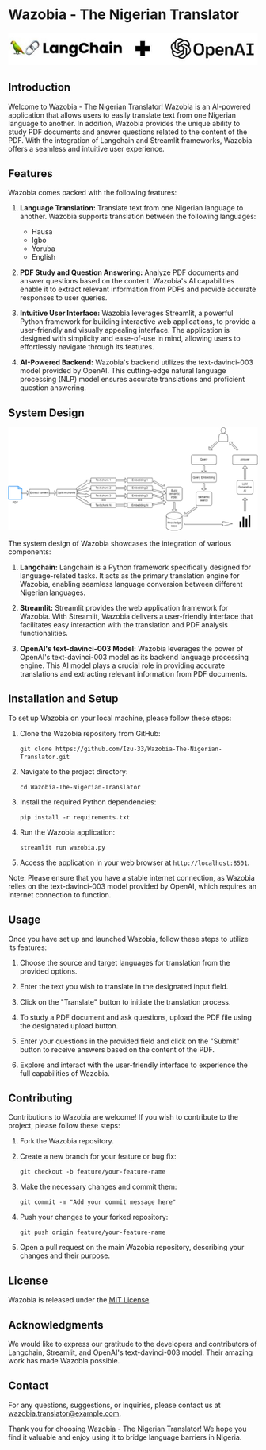 # Wazobia - The Nigerian Translator

![Wazobia Logo](images/langchain_open_ai.jpg)

## Introduction

Welcome to Wazobia - The Nigerian Translator! Wazobia is an AI-powered application that allows users to easily translate text from one Nigerian language to another. In addition, Wazobia provides the unique ability to study PDF documents and answer questions related to the content of the PDF. With the integration of Langchain and Streamlit frameworks, Wazobia offers a seamless and intuitive user experience.

## Features

Wazobia comes packed with the following features:

1. **Language Translation:** Translate text from one Nigerian language to another. Wazobia supports translation between the following languages:
   - Hausa
   - Igbo
   - Yoruba
   - English

2. **PDF Study and Question Answering:** Analyze PDF documents and answer questions based on the content. Wazobia's AI capabilities enable it to extract relevant information from PDFs and provide accurate responses to user queries.

3. **Intuitive User Interface:** Wazobia leverages Streamlit, a powerful Python framework for building interactive web applications, to provide a user-friendly and visually appealing interface. The application is designed with simplicity and ease-of-use in mind, allowing users to effortlessly navigate through its features.

4. **AI-Powered Backend:** Wazobia's backend utilizes the text-davinci-003 model provided by OpenAI. This cutting-edge natural language processing (NLP) model ensures accurate translations and proficient question answering.

## System Design

![Wazobia System Design](images/lchain_struct.png)

The system design of Wazobia showcases the integration of various components:

1. **Langchain:** Langchain is a Python framework specifically designed for language-related tasks. It acts as the primary translation engine for Wazobia, enabling seamless language conversion between different Nigerian languages.

2. **Streamlit:** Streamlit provides the web application framework for Wazobia. With Streamlit, Wazobia delivers a user-friendly interface that facilitates easy interaction with the translation and PDF analysis functionalities.

3. **OpenAI's text-davinci-003 Model:** Wazobia leverages the power of OpenAI's text-davinci-003 model as its backend language processing engine. This AI model plays a crucial role in providing accurate translations and extracting relevant information from PDF documents.

## Installation and Setup

To set up Wazobia on your local machine, please follow these steps:

1. Clone the Wazobia repository from GitHub:

   ```
   git clone https://github.com/Izu-33/Wazobia-The-Nigerian-Translator.git
   ```

2. Navigate to the project directory:

   ```
   cd Wazobia-The-Nigerian-Translator
   ```

3. Install the required Python dependencies:

   ```
   pip install -r requirements.txt
   ```

4. Run the Wazobia application:

   ```
   streamlit run wazobia.py
   ```

5. Access the application in your web browser at `http://localhost:8501`.

Note: Please ensure that you have a stable internet connection, as Wazobia relies on the text-davinci-003 model provided by OpenAI, which requires an internet connection to function.

## Usage

Once you have set up and launched Wazobia, follow these steps to utilize its features:

1. Choose the source and target languages for translation from the provided options.

2. Enter the text you wish to translate in the designated input field.

3. Click on the "Translate" button to initiate the translation process.

4. To study a PDF document and ask questions, upload the PDF file using the designated upload button.

5. Enter your questions in the provided field and click on the "Submit" button to receive answers based on the content of the PDF.

6. Explore and interact with the user-friendly interface to experience the full capabilities of Wazobia.

## Contributing

Contributions to Wazobia are welcome! If you wish to contribute to the project, please follow these steps:

1. Fork the Wazobia repository.

2. Create a new branch for your feature or bug fix:

   ```
   git checkout -b feature/your-feature-name
   ```

3. Make the necessary changes and commit them:

   ```
   git commit -m "Add your commit message here"
   ```

4. Push your changes to your forked repository:

   ```
   git push origin feature/your-feature-name
   ```

5. Open a pull request on the main Wazobia repository, describing your changes and their purpose.

## License

Wazobia is released under the [MIT License](LICENSE).

## Acknowledgments

We would like to express our gratitude to the developers and contributors of Langchain, Streamlit, and OpenAI's text-davinci-003 model. Their amazing work has made Wazobia possible.

## Contact

For any questions, suggestions, or inquiries, please contact us at wazobia.translator@example.com.

Thank you for choosing Wazobia - The Nigerian Translator! We hope you find it valuable and enjoy using it to bridge language barriers in Nigeria.
